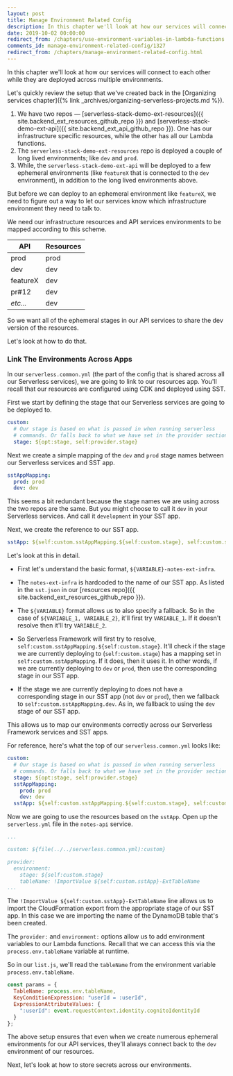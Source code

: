 ```yaml
---
layout: post
title: Manage Environment Related Config
description: In this chapter we'll look at how our services will connect to each other while they are deployed across multiple environments.
date: 2019-10-02 00:00:00
redirect_from: /chapters/use-environment-variables-in-lambda-functions.html
comments_id: manage-environment-related-config/1327
redirect_from: /chapters/manage-environment-related-config.html
---
```


In this chapter we'll look at how our services will connect to each other while they are deployed across multiple environments.

Let's quickly review the setup that we've created back in the [Organizing services chapter]({% link _archives/organizing-serverless-projects.md %}).

1. We have two repos — [serverless-stack-demo-ext-resources]({{ site.backend_ext_resources_github_repo }}) and [serverless-stack-demo-ext-api]({{ site.backend_ext_api_github_repo }}). One has our infrastructure specific resources, while the other has all our Lambda functions.
2. The `serverless-stack-demo-ext-resources` repo is deployed a couple of long lived environments; like `dev` and `prod`.
3. While, the `serverless-stack-demo-ext-api` will be deployed to a few ephemeral environments (like `featureX` that is connected to the `dev` environment), in addition to the long lived environments above.

But before we can deploy to an ephemeral environment like `featureX`, we need to figure out a way to let our services know which infrastructure environment they need to talk to.

We need our infrastructure resources and API services environments to be mapped according to this scheme.

| API      | Resources |
|----------|-----------|
| prod     | prod      |
| dev      | dev       |
| featureX | dev       |
| pr#12    | dev       |
| _etc..._ | dev       |

So we want all of the ephemeral stages in our API services to share the dev version of the resources.

Let's look at how to do that.

### Link The Environments Across Apps

In our `serverless.common.yml` (the part of the config that is shared across all our Serverless services), we are going to link to our resources app. You'll recall that our resources are configured using CDK and deployed using SST.

First we start by defining the stage that our Serverless services are going to be deployed to.

``` yml
custom:
  # Our stage is based on what is passed in when running serverless
  # commands. Or falls back to what we have set in the provider section.
  stage: ${opt:stage, self:provider.stage}
```

Next we create a simple mapping of the `dev` and `prod` stage names between our Serverless services and SST app.

``` yml
sstAppMapping:
  prod: prod
  dev: dev
```

This seems a bit redundant because the stage names we are using across the two repos are the same. But you might choose to call it `dev` in your Serverless services. And call it `development` in your SST app.

Next, we create the reference to our SST app. 

``` yml
sstApp: ${self:custom.sstAppMapping.${self:custom.stage}, self:custom.sstAppMapping.dev}-notes-ext-infra
```

Let's look at this in detail.

- First let's understand the basic format, `${VARIABLE}-notes-ext-infra`.

- The `notes-ext-infra` is hardcoded to the name of our SST app. As listed in the `sst.json` in our [resources repo]({{ site.backend_ext_resources_github_repo }}).

- The `${VARIABLE}` format allows us to also specify a fallback. So in the case of `${VARIABLE_1, VARIABLE_2}`, it'll first try `VARIABLE_1`. If it doesn't resolve then it'll try `VARIABLE_2`.

- So Serverless Framework will first try to resolve, `self:custom.sstAppMapping.${self:custom.stage}`. It'll check if the stage we are currently deploying to (`self:custom.stage`) has a mapping set in `self:custom.sstAppMapping`. If it does, then it uses it. In other words, if we are currently deploying to `dev` or `prod`, then use the corresponding stage in our SST app.

- If the stage we are currently deploying to does not have a corresponding stage in our SST app (not `dev` or `prod`), then we fallback to `self:custom.sstAppMapping.dev`. As in, we fallback to using the `dev` stage of our SST app.

This allows us to map our environments correctly across our Serverless Framework services and SST apps.

For reference, here's what the top of our `serverless.common.yml` looks like: 

``` yml
custom:
  # Our stage is based on what is passed in when running serverless
  # commands. Or falls back to what we have set in the provider section.
  stage: ${opt:stage, self:provider.stage}
  sstAppMapping:
    prod: prod
    dev: dev
  sstApp: ${self:custom.sstAppMapping.${self:custom.stage}, self:custom.sstAppMapping.dev}-notes-ext-infra
```

Now we are going to use the resources based on the `sstApp`. Open up the `serverless.yml` file in the `notes-api` service.

``` yml
...

custom: ${file(../../serverless.common.yml):custom}

provider:
  environment:
    stage: ${self:custom.stage}
    tableName: !ImportValue ${self:custom.sstApp}-ExtTableName
...
```

The `!ImportValue ${self:custom.sstApp}-ExtTableName` line allows us to import the CloudFormation export from the appropriate stage of our SST app. In this case we are importing the name of the DynamoDB table that's been created.

The `provider:` and `environment:` options allow us to add environment variables to our Lambda functions. Recall that we can access this via the `process.env.tableName` variable at runtime.

So in our `list.js`, we'll read the `tableName` from the environment variable `process.env.tableName`.

``` js
const params = {
  TableName: process.env.tableName,
  KeyConditionExpression: "userId = :userId",
  ExpressionAttributeValues: {
    ":userId": event.requestContext.identity.cognitoIdentityId
  }
};
```

The above setup ensures that even when we create numerous ephemeral environments for our API services, they'll always connect back to the `dev` environment of our resources.

Next, let's look at how to store secrets across our environments.
